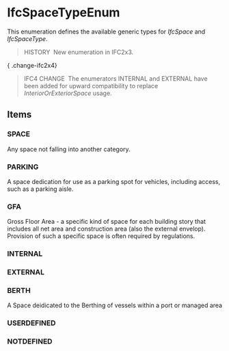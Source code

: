 # IfcSpaceTypeEnum

This enumeration defines the available generic types for _IfcSpace_ and _IfcSpaceType_.

> HISTORY&nbsp; New enumeration in IFC2x3.

{ .change-ifc2x4}
> IFC4 CHANGE&nbsp; The enumerators INTERNAL and EXTERNAL have been added for upward compatibility to replace _InteriorOrExteriorSpace_ usage.

## Items

### SPACE
Any space not falling into another category.

### PARKING
A space dedication for use as a parking spot for vehicles, including access, such as a parking aisle.

### GFA
Gross Floor Area - a specific kind of space for each building story that includes all net area and construction area (also the external envelop). Provision of such a specific space is often required by regulations.

### INTERNAL


### EXTERNAL


### BERTH
A Space deidicated to the Berthing of vessels within a port or managed area

### USERDEFINED


### NOTDEFINED

